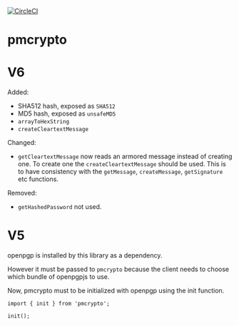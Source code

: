 [![CircleCI](https://circleci.com/gh/ProtonMail/pmcrypto.svg?style=svg)](https://circleci.com/gh/ProtonMail/pmcrypto)


# pmcrypto

# V6
Added:

* SHA512 hash, exposed as `SHA512`
* MD5 hash, exposed as `unsafeMD5`
* `arrayToHexString`
* `createCleartextMessage`

Changed:

* `getCleartextMessage` now reads an armored message instead of creating one. To create one the `createCleartextMessage` should be used. This is to have consistency with the `getMessage`, `createMessage`, `getSignature` etc functions.

Removed:

* `getHashedPassword` not used.

# V5
openpgp is installed by this library as a dependency. 

However it must be passed to `pmcrypto` because the client needs to choose which bundle of openpgpjs to use.

Now, pmcrypto must to be initialized with openpgp using the init function.

```
import { init } from 'pmcrypto';

init();
```



